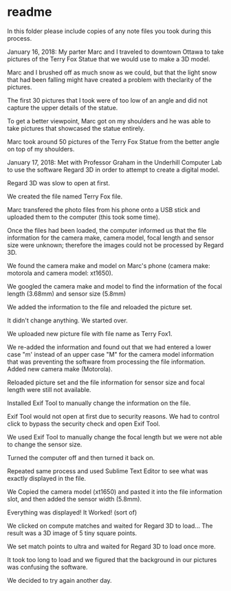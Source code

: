 # readme

In this folder please include copies of any note files you took during this process.

January 16, 2018: My parter Marc and I traveled to downtown Ottawa to take pictures of the Terry Fox Statue that we would use to make a 3D model.

Marc and I brushed off as much snow as we could, but that the light snow that had been falling might have created a problem with theclarity of the pictures.

The first 30 pictures that I took were of too low of an angle and did not capture the upper details of the statue.

To get a better viewpoint, Marc got on my shoulders and he was able to take pictures that showcased the statue entirely.

Marc took around 50 pictures of the Terry Fox Statue from the better angle on top of my shoulders.


January 17, 2018:  Met with Professor Graham in the Underhill Computer Lab to use the software Regard 3D in order to attempt to create a digital model.

Regard 3D was slow to open at first.

We created the file named Terry Fox file.

Marc transfered the photo files from his phone onto a USB stick and uploaded them to the computer (this took some time).

Once the files had been loaded, the computer informed us that the file information for the camera make, camera model, focal length and sensor size were unknown; therefore the images could not be processed by Regard 3D. 

We found the camera make and model on Marc's phone (camera make: motorola and camera model: xt1650).

We googled the camera make and model to find the information of the focal length (3.68mm) and sensor size (5.8mm) 

We added the information to the file and reloaded the picture set.

It didn't change anything.  We started over. 

We uploaded new picture file with file name as Terry Fox1.

We re-added the information and found out that we had entered a lower case "m' instead of an upper case "M" for the camera model information that was preventing the software from processing the file information. Added new camera make (Motorola). 

Reloaded picture set and the file information for sensor size and focal length were still not available.

Installed Exif Tool to manually change the information on the file. 

Exif Tool would not open at first due to security reasons.  We had to control click to bypass the security check and open Exif Tool. 

We used Exif Tool to manually change the focal length but we were not able to change the sensor size. 

Turned the computer off and then turned it back on. 

Repeated same process and used Sublime Text Editor to see what was exactly displayed in the file.

We Copied the camera model (xt1650) and pasted it into the file information slot, and then added the sensor width (5.8mm). 

Everything was displayed! It Worked! (sort of)

We clicked on compute matches and waited for Regard 3D to load... The result was a 3D image of 5 tiny square points. 

We set match points to ultra and waited for Regard 3D to load once more.

It took too long to load and we figured that the background in our pictures was confusing the software.

We decided to try again another day.




